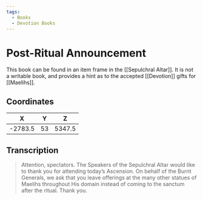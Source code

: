 ```yaml
---
tags:
  - Books
  - Devotion Books
---
```

# Post-Ritual Announcement

This book can be found in an item frame in the [[Sepulchral Altar]]. It is not a writable book, and provides a hint as to the accepted [[Devotion]] gifts for [[Maelihs]].

## Coordinates
|  **X**  | **Y** | **Z**  |
| :-----: | :---: | :----: |
| -2783.5 |  53   | 5347.5 |

## Transcription
> Attention, spectators. The Speakers of the Sepulchral Altar would like to thank you for attending today’s Ascension. On behalf of the Burnt Generals, we ask that you leave offerings at the many other statues of Maelihs throughout His domain instead of coming to the sanctum after the ritual. Thank you.
